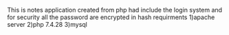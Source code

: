 This is notes application created from php had include the login system and for security all the password are encrypted in hash 
requirments
1)apache server
2)php 7.4.28
3)mysql



